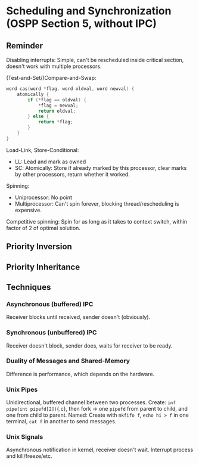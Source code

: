 # Scheduling and Synchronization (OSPP Section 5, without IPC)

## Reminder

Disabling interrupts: Simple, can't be rescheduled inside critical section, doesn't work with multiple processors.

(Test-and-Set/)Compare-and-Swap:
```C
word cas(word *flag, word oldval, word newval) {
	atomically {
		if (*flag == oldval) {
			*flag = newval;
			return oldval;
		} else {
			return *flag;
		}
	}
}
```

Load-Link, Store-Conditional:
- LL: Lead and mark as owned
- SC: Atomically: Store if already marked by this processor, clear marks by other processors, return whether it worked.

Spinning: 
- Uniprocessor: No point
- Multiprocessor: Can't spin forever, blocking thread/rescheduling is expensive.

Competitive spinning: Spin for as long as it takes to context switch, within factor of 2 of optimal solution.

## Priority Inversion



## Priority Inheritance

## Techniques

### Asynchronous (buffered) IPC

Receiver blocks until received, sender doesn't (obviously).

### Synchronous (unbuffered) IPC

Receiver doesn't block, sender does, waits for receiver to be ready.

### Duality of Messages and Shared-Memory

Difference is performance, which depends on the hardware.

### Unix Pipes

Unidirectional, buffered channel between two processes. Create: `inf pipe(int pipefd[2])`{.c}, then fork $\to$ one `pipefd` from parent to child, and one from child to parent. Named: Create with `mkfifo f`, `echo hi > f` in one terminal, `cat f` in another to send messages.

### Unix Signals

Asynchronous notification in kernel, receiver doesn't wait. Interrupt process and kill/freeze/etc.
